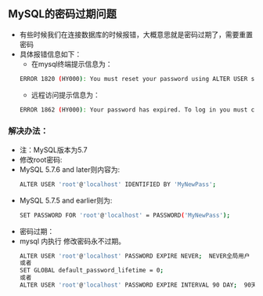 ## MySQL的密码过期问题
- 有些时候我们在连接数据库的时候报错，大概意思就是密码过期了，需要重置密码
- 具体报错信息如下：
  - 在mysql终端提示信息为：
  ``` bash
  ERROR 1820 (HY000): You must reset your password using ALTER USER statement before executing this statement.
  ```
  - 远程访问提示信息为：
  ``` bash
  ERROR 1862 (HY000): Your password has expired. To log in you must change it using a client that supports expired passwords.
  ```
### 解决办法：
- 注：MySQL版本为5.7
- 修改root密码:
- MySQL 5.7.6 and later则内容为:
  ``` bash
  ALTER USER 'root'@'localhost' IDENTIFIED BY 'MyNewPass';
  ```
- MySQL 5.7.5 and earlier则为:
  ``` bash
  SET PASSWORD FOR 'root'@'localhost' = PASSWORD('MyNewPass');
  ```
- 密码过期：
- mysql 内执行  修改密码永不过期。
  ``` bash
  ALTER USER 'root'@'localhost' PASSWORD EXPIRE NEVER;  NEVER全局用户
  或者
  SET GLOBAL default_password_lifetime = 0;
  或者
  ALTER USER 'root'@'localhost' PASSWORD EXPIRE INTERVAL 90 DAY;  90天过期
  ```
